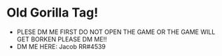 # Old Gorilla Tag!

- PLESE DM ME FIRST DO NOT OPEN THE GAME OR THE GAME WILL GET BORKEN PLEASE DM ME!!
- DM ME HERE: Jacob RR#4539
